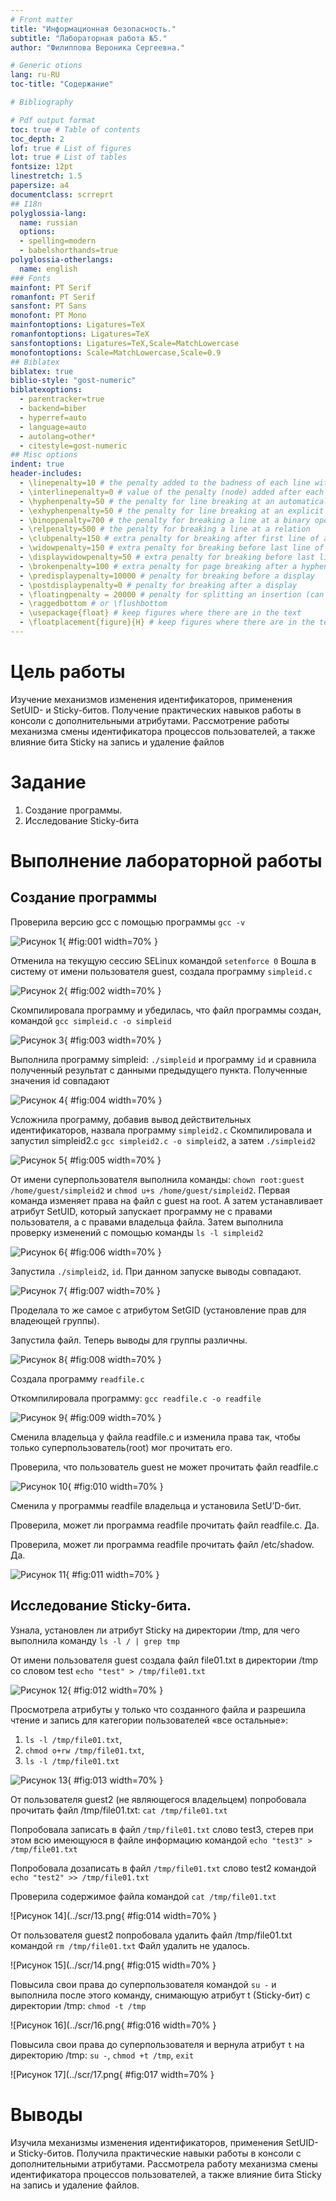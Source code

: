```yaml
---
# Front matter
title: "Информационная безопасность."
subtitle: "Лабораторная работа №5."
author: "Филиппова Вероника Сергеевна."

# Generic otions
lang: ru-RU
toc-title: "Содержание"

# Bibliography

# Pdf output format
toc: true # Table of contents
toc_depth: 2
lof: true # List of figures
lot: true # List of tables
fontsize: 12pt
linestretch: 1.5
papersize: a4
documentclass: scrreprt
## I18n
polyglossia-lang:
  name: russian
  options:
  - spelling=modern
  - babelshorthands=true
polyglossia-otherlangs:
  name: english
### Fonts
mainfont: PT Serif
romanfont: PT Serif
sansfont: PT Sans
monofont: PT Mono
mainfontoptions: Ligatures=TeX
romanfontoptions: Ligatures=TeX
sansfontoptions: Ligatures=TeX,Scale=MatchLowercase
monofontoptions: Scale=MatchLowercase,Scale=0.9
## Biblatex
biblatex: true
biblio-style: "gost-numeric"
biblatexoptions:
  - parentracker=true
  - backend=biber
  - hyperref=auto
  - language=auto
  - autolang=other*
  - citestyle=gost-numeric
## Misc options
indent: true
header-includes:
  - \linepenalty=10 # the penalty added to the badness of each line within a paragraph (no associated penalty node) Increasing the value makes tex try to have fewer lines in the paragraph.
  - \interlinepenalty=0 # value of the penalty (node) added after each line of a paragraph.
  - \hyphenpenalty=50 # the penalty for line breaking at an automatically inserted hyphen
  - \exhyphenpenalty=50 # the penalty for line breaking at an explicit hyphen
  - \binoppenalty=700 # the penalty for breaking a line at a binary operator
  - \relpenalty=500 # the penalty for breaking a line at a relation
  - \clubpenalty=150 # extra penalty for breaking after first line of a paragraph
  - \widowpenalty=150 # extra penalty for breaking before last line of a paragraph
  - \displaywidowpenalty=50 # extra penalty for breaking before last line before a display math
  - \brokenpenalty=100 # extra penalty for page breaking after a hyphenated line
  - \predisplaypenalty=10000 # penalty for breaking before a display
  - \postdisplaypenalty=0 # penalty for breaking after a display
  - \floatingpenalty = 20000 # penalty for splitting an insertion (can only be split footnote in standard LaTeX)
  - \raggedbottom # or \flushbottom
  - \usepackage{float} # keep figures where there are in the text
  - \floatplacement{figure}{H} # keep figures where there are in the text
---
```


# Цель работы

Изучение механизмов изменения идентификаторов, применения SetUID- и Sticky-битов. Получение практических навыков работы в консоли с дополнительными атрибутами. Рассмотрение работы механизма
смены идентификатора процессов пользователей, а также влияние бита Sticky на запись и удаление файлов

# Задание

1) Создание программы.
2) Исследование Sticky-бита

# Выполнение лабораторной работы

## Создание программы

Проверила версию gcc с помощью программы `gcc -v`

![Рисунок 1](../scr/1.jpg){ #fig:001 width=70% }

Отменила на текущую сессию SELinux командой `setenforce 0`
Вошла в систему от имени пользователя guest, создала программу `simpleid.c`

![Рисунок 2](../scr/2.jpg){ #fig:002 width=70% }

Скомпилировала программу и убедилась, что файл программы создан, командой `gcc simpleid.c -o simpleid`

![Рисунок 3](../scr/3.jpg){ #fig:003 width=70% }

Выполнила программу simpleid: `./simpleid` и программу `id` и сравнила полученный результат с данными предыдущего пункта. 
Полученные значения id совпадают

![Рисунок 4](../scr/4.jpg){ #fig:004 width=70% }

Усложнила программу, добавив вывод действительных идентификаторов, назвала программу `simpleid2.c`
Скомпилировала и запустил simpleid2.c `gcc simpleid2.c -o simpleid2`, а затем `./simpleid2`

![Рисунок 5](../scr/5.jpg){ #fig:005 width=70% }

От имени суперпользователя выполнила команды: `chown root:guest /home/guest/simpleid2` и `chmod u+s /home/guest/simpleid2`. 
Первая команда изменяет права на файл с guest на root. А затем устанавливает атрибут SetUID, который запускает программу не с правами пользователя, а с правами владельца файла.
Затем выполнила  проверку изменений с помощью команды `ls -l simpleid2`

![Рисунок 6](../scr/6.jpg){ #fig:006 width=70% }

Запустила `./simpleid2`, `id`. При данном запуске выводы совпадают.

![Рисунок 7](../scr/7.jpg){ #fig:007 width=70% }

Проделала то же самое с атрибутом SetGID (установление прав для владеющей группы).

Запустила файл. Теперь выводы для группы различны.

![Рисунок 8](../scr/8.jpg){ #fig:008 width=70% }

Создала программу `readfile.c`

Откомпилировала программу: `gcc readfile.c -o readfile`

![Рисунок 9](../scr/9.jpg){ #fig:009 width=70% }

Сменила владельца у файла readfile.c и изменила права так, чтобы только суперпользователь(root) мог прочитать его.

Проверила, что пользователь guest не может прочитать файл readfile.с

![Рисунок 10](../scr/10.jpg){ #fig:010 width=70% }

Сменила у программы readfile владельца и установила SetU’D-бит.

Проверила, может ли программа readfile прочитать файл readfile.c. Да.

Проверила, может ли программа readfile прочитать файл /etc/shadow. Да.

![Рисунок 11](../scr/11.jpg){ #fig:011 width=70% }


## Исследование Sticky-бита. 

Узнала, установлен ли атрибут Sticky на директории /tmp, для чего выполнила команду `ls -l / | grep tmp`

От имени пользователя guest создала файл file01.txt в директории /tmp со словом test `echo "test" > /tmp/file01.txt`

![Рисунок 12](../scr/18.jpg){ #fig:012 width=70% }

Просмотрела атрибуты у только что созданного файла и разрешила чтение и запись для категории пользователей «все остальные»: 

1. `ls -l /tmp/file01.txt`, 
2. `chmod o+rw /tmp/file01.txt`, 
3. `ls -l /tmp/file01.txt`

![Рисунок 13](../scr/12.jpg){ #fig:013 width=70% }

От пользователя guest2 (не являющегося владельцем) попробовала прочитать файл /tmp/file01.txt: `cat /tmp/file01.txt`

Попробовала записать в файл `/tmp/file01.txt` слово test3, стерев при этом всю имеющуюся в файле информацию командой
`echo "test3" > /tmp/file01.txt`

Попробовала дозаписать в файл `/tmp/file01.txt` слово test2 командой `echo "test2" >> /tmp/file01.txt`

Проверила содержимое файла командой `cat /tmp/file01.txt`

![Рисунок 14](../scr/13.png{ #fig:014 width=70% }

От пользователя guest2 попробовала удалить файл /tmp/file01.txt командой `rm /tmp/file01.txt` Файл удалить не удалось.

![Рисунок 15](../scr/14.png{ #fig:015 width=70% }

Повысила свои права до суперпользователя командой `su -` и выполнила после этого команду, снимающую атрибут t (Sticky-бит) с
директории /tmp: `chmod -t /tmp`

![Рисунок 16](../scr/16.png{ #fig:016 width=70% }

Повысила свои права до суперпользователя и вернула атрибут `t` на директорию /tmp: `su -`, `chmod +t /tmp`, `exit`

![Рисунок 17](../scr/17.png{ #fig:017 width=70% }

# Выводы

Изучила механизмы изменения идентификаторов, применения SetUID- и Sticky-битов. 
Получила практические навыки работы в консоли с дополнительными атрибутами. 
Рассмотрела работу механизма смены идентификатора процессов пользователей, а также влияние бита
Sticky на запись и удаление файлов.